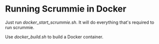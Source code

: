 # Running Scrummie in Docker

Just run _docker_start_scrummie.sh_. It will do everything that's required to run scrummie.

Use _docker_build.sh_ to build a Docker container.